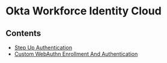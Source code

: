# Okta Workforce Identity Cloud

## Contents

* [Step Up Authentication](Step%20Up%20Authentication/README.md)
* [Custom WebAuthn Enrollment And Authentication](Custom%20WebAuthn%20Enrollment%20%20And%20Authentication/README.md)